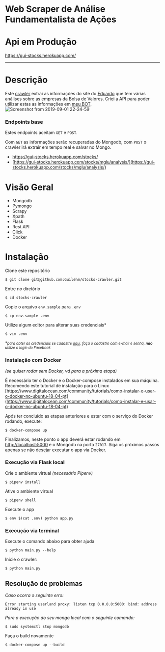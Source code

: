 # Web Scraper de Análise Fundamentalista de Ações


# Api em Produção
https://gui-stocks.herokuapp.com/


---

# Descrição

Este [crawler](https://github.com/Guilehm/stocks-crawler/blob/master/stocks_spider.py) extrai as informações do site do [Eduardo](https://eduardocavalcanti.com/) que tem várias análises sobre as empresas da Bolsa de Valores.
Criei a API para poder utilizar estas as informações em [meu BOT](https://github.com/Guilehm/dark-souls).
![Screenshot from 2019-09-01 22-24-59](https://user-images.githubusercontent.com/33688752/64085159-5c637d80-cd07-11e9-9c3e-c85809798ed7.png)


###  Endpoints base
Estes endpoints aceitam `GET` e `POST`.

Com `GET` as informações serão recuperadas do Mongodb, com `POST` o crawler irá extrair em tempo real e salvar no Mongo.
* https://gui-stocks.herokuapp.com/stocks/
* [https://gui-stocks.herokuapp.com/stocks/mglu/analysis/](https://gui-stocks.herokuapp.com/stocks/mglu/analysis/)

# Visão Geral

* Mongodb
* Pymongo
* Scrapy
* Xpath
* Flask
* Rest API
* Click
* Docker


# Instalação

Clone este repositório

    $ git clone git@github.com:Guilehm/stocks-crawler.git

Entre no diretório

    $ cd stocks-crawler
    
Copie o arquivo `env.sample` para `.env`

    $ cp env.sample .env
    
Utilize algum editor para alterar suas credenciais*

    $ vim .env
    
*<small>*para obter as credenciais se cadastre [aqui](https://eduardocavalcanti.com/cadastro/).
    faça o cadastro com e-mail e senha, <strong>não</strong> utilize o login do Facebook.*</small>
    
### Instalação com Docker
*(se quiser rodar sem Docker, vá para a próxima etapa)*

É necessário ter o Docker e o Docker-compose instalados em sua máquina.
Recomendo este tutorial de instalação para o Linux [https://www.digitalocean.com/community/tutorials/como-instalar-e-usar-o-docker-no-ubuntu-18-04-pt](https://www.digitalocean.com/community/tutorials/como-instalar-e-usar-o-docker-no-ubuntu-18-04-pt)

Após ter concluído as etapas anteriores e estar com o serviço do Docker rodando, execute:

    $ docker-compose up
    
Finalizamos, neste ponto o app deverá estar rodando em [http://localhost:5000](http://localhost:5000) e o Mongodb na porta `27017`. Siga os próximos passos apenas se não desejar executar o app via Docker.


### Execução via Flask local 

Crie o ambiente virtual *(necessário Pipenv)*

    $ pipenv install

Ative o ambiente virtual

    $ pipenv shell

Execute o app

    $ env $(cat .env) python app.py
    
### Execução via terminal

Execute o comando abaixo para obter ajuda

    $ python main.py --help

Inicie o crawler:

    $ python main.py
    
    
## Resolução de problemas
*Caso ocorra o seguinte erro:*
```
Error starting userland proxy: listen tcp 0.0.0.0:5000: bind: address already in use
```
*Pare a execução do seu mongo local com o seguinte comando:*

    $ sudo systemctl stop mongodb

Faça o build novamente

    $ docker-compose up --build
